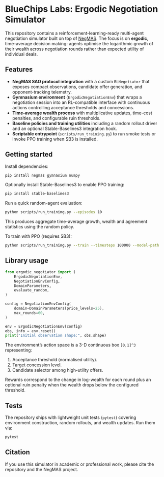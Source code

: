 # BlueChips Labs: Ergodic Negotiation Simulator

This repository contains a reinforcement-learning-ready multi-agent negotiation simulator built on top of [NegMAS](https://negmas.readthedocs.io/). The focus is on **ergodic**, time-average decision making: agents optimise the logarithmic growth of their wealth across negotiation rounds rather than expected utility of individual deals.

## Features

- **NegMAS SAO protocol integration** with a custom `RLNegotiator` that exposes compact observations, candidate offer generation, and opponent-tracking telemetry.
- **Gymnasium environment** (`ErgodicNegotiationEnv`) that wraps a negotiation session into an RL-compatible interface with continuous actions controlling acceptance thresholds and concessions.
- **Time-average wealth process** with multiplicative updates, time-cost penalties, and configurable ruin thresholds.
- **Baseline policies and training utilities** including a random rollout driver and an optional Stable-Baselines3 integration hook.
- **Scriptable entrypoint** (`scripts/run_training.py`) to run smoke tests or invoke PPO training when SB3 is installed.

## Getting started

Install dependencies:

```bash
pip install negmas gymnasium numpy
```

Optionally install Stable-Baselines3 to enable PPO training:

```bash
pip install stable-baselines3
```

Run a quick random-agent evaluation:

```bash
python scripts/run_training.py --episodes 10
```

This produces aggregate time-average growth, wealth and agreement statistics using the random policy.

To train with PPO (requires SB3):

```bash
python scripts/run_training.py --train --timesteps 100000 --model-path ppo_negotiator
```

## Library usage

```python
from ergodic_negotiator import (
    ErgodicNegotiationEnv,
    NegotiationEnvConfig,
    DomainParameters,
    evaluate_random,
)

config = NegotiationEnvConfig(
    domain=DomainParameters(price_levels=25),
    max_rounds=60,
)

env = ErgodicNegotiationEnv(config)
obs, info = env.reset()
print("Initial observation shape:", obs.shape)
```

The environment’s action space is a 3-D continuous box `[0,1]^3` representing:

1. Acceptance threshold (normalised utility).
2. Target concession level.
3. Candidate selector among high-utility offers.

Rewards correspond to the change in log-wealth for each round plus an optional ruin penalty when the wealth drops below the configured threshold.

## Tests

The repository ships with lightweight unit tests (`pytest`) covering environment construction, random rollouts, and wealth updates. Run them via:

```bash
pytest
```

## Citation

If you use this simulator in academic or professional work, please cite the repository and the NegMAS project.
